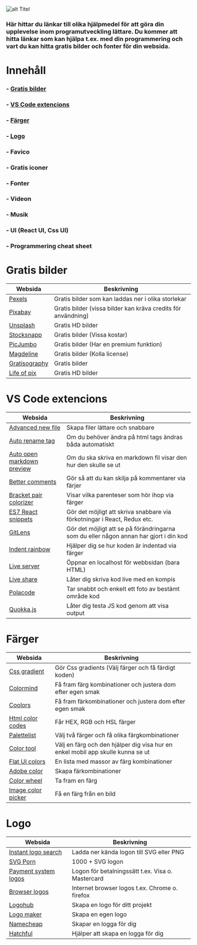 
![alt Titel](/img/programutvecklar_titel.png)

### Här hittar du länkar till olika hjälpmedel för att göra din upplevelse inom programutveckling lättare. Du kommer att hitta länkar som kan hjälpa t.ex. med din programmering och vart du kan hitta gratis bilder och fonter för din websida.

# **Innehåll**

### - [Gratis bilder](#Gratis-bilder)
### - [VS Code extencions](#VS-Code-extencions)
### - [Färger](#Färger)
### - [Logo](#Logo)
### - Favico
### - Gratis iconer
### - Fonter
### - Videon
### - Musik
### - UI (React UI, Css UI)
### - Programmering cheat sheet

# **Gratis bilder**
Websida | Beskrivning
--------|------------|
[Pexels](https://www.pexels.com/) | Gratis bilder som kan laddas ner i olika storlekar
[Pixabay](https://www.pixabay.com) | Gratis bilder (vissa bilder kan kräva credits för användning)
[Unsplash](https://unsplash.com/) | Gratis HD bilder
[Stocksnapp](https://stocksnap.io/) | Gratis bilder (Vissa kostar)
[PicJumbo](https://picjumbo.com/) | Gratis bilder (Har en premium funktion)
[Magdeline](https://magdeleine.co/browse/)| Gratis bilder (Kolla license)
[Gratisography](https://gratisography.com/) | Gratis bilder
[Life of pix](https://www.lifeofpix.com/) | Gratis HD bilder

# **VS Code extencions**
Websida | Beskrivning
--------|------------|
[Advanced new file](https://marketplace.visualstudio.com/items?itemName=patbenatar.advanced-new-file) | Skapa filer lättare och snabbare
[Auto rename tag](https://marketplace.visualstudio.com/items?itemName=formulahendry.auto-rename-tag) | Om du behöver ändra på html tags ändras båda automatiskt
[Auto open markdown preview](https://marketplace.visualstudio.com/items?itemName=hnw.vscode-auto-open-markdown-preview) | Om du ska skriva en markdown fil visar den hur den skulle se ut
[Better comments](https://marketplace.visualstudio.com/items?itemName=aaron-bond.better-comments) | Gör så att du kan skilja på kommentarer via färjer
[Bracket pair colorizer](https://marketplace.visualstudio.com/items?itemName=CoenraadS.bracket-pair-colorizer-2) | Visar vilka parenteser som hör ihop via färger
[ES7 React snippets](https://marketplace.visualstudio.com/items?itemName=dsznajder.es7-react-js-snippets) | Gör det möjligt att skriva snabbare via förkotningar i React, Redux etc.
[GitLens](https://marketplace.visualstudio.com/items?itemName=eamodio.gitlens) | Gör det möjligt att se på förändringarna som du eller någon annan har gjort i din kod
[Indent rainbow](https://marketplace.visualstudio.com/items?itemName=oderwat.indent-rainbow) | Hjälper dig se hur koden är indentad via färger
[Live server](https://marketplace.visualstudio.com/items?itemName=ritwickdey.LiveServer) | Öppnar en localhost för webbsidan (bara HTML)
[Live share](https://marketplace.visualstudio.com/items?itemName=MS-vsliveshare.vsliveshare-pack) | Låter dig skriva kod live med en kompis
[Polacode](https://marketplace.visualstudio.com/items?itemName=jeff-hykin.polacode-2019) |Tar snabbt och enkelt ett foto av bestämt område kod
[Quokka.js](https://marketplace.visualstudio.com/items?itemName=WallabyJs.quokka-vscode) |Låter dig testa JS kod genom att visa output
# **Färger**
Websida | Beskrivning
--------|------------|
[Css gradient](https://cssgradient.io/) | Gör Css gradients (Välj färger och få färdigt koden)
[Colormind](http://colormind.io/) | Få fram färg kombinationer och justera dom efter egen smak
[Coolors](https://coolors.co/) | Få fram färkombinationer och justera dom efter egen smak
[Html color codes](https://htmlcolorcodes.com/) | Får HEX, RGB och HSL färger
[Palettelist](https://palettelist.com) | Välj två färger och få olika färgkombinationer
[Color tool](https://material.io/resources/color/#!/?view.left=0&view.right=0&primary.color=263238) | Välj en färg och den hjälper dig visa hur en enkel mobil app skulle kunna se ut 
[Flat UI colors](https://flatuicolors.com/) | En lista med massor av färg kombinationer
[Adobe color](https://color.adobe.com/create/color-wheel) | Skapa färkombinationer
[Color wheel](https://www.canva.com/colors/color-wheel/) | Ta fram en färg
[Image color picker](https://imagecolorpicker.com/) | Få en färg från en bild

# **Logo**
Websida | Beskrivning
--------|------------|
[Instant logo search](http://instantlogosearch.com/) | Ladda ner kända logon till SVG eller PNG
[SVG Porn](https://svgporn.com/) | 1000 + SVG logon
[Payment system logos](https://github.com/mpay24/payment-logos/) | Logon för betalningssätt t.ex. Visa o. Mastercard
[Browser logos](https://github.com/alrra/browser-logos/) | Internet browser logos t.ex. Chrome o. firefox
[Logohub](https://logohub.io/) | Skapa en logo för ditt projekt
[Logo maker](https://logomakr.com/) | Skapa en egen logo
[Namecheap](https://www.namecheap.com/logo-maker/) | Skapar en logga för dig
[Hatchful](https://hatchful.shopify.com/) | Hjälper att skapa en logga för dig